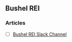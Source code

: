 ## Bushel REI

### Articles
- [ ] [Bushel REI Slack Channel](https://bushelpowered.slack.com/archives/C01FAP4AK4H)


